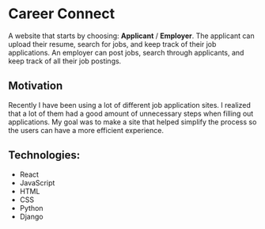 # Career Connect
A website that starts by choosing: __Applicant__ / __Employer__. The applicant can upload their resume, search for jobs, and keep track of their job applications. An employer can post jobs, search through applicants, and keep track of all their job postings.

## Motivation
Recently I have been using a lot of different job application sites. I realized that a lot of them had a good amount of unnecessary steps when filling out applications. My goal was to make a site that helped simplify the process so the users can have a more efficient experience. 

## Technologies:
- React
- JavaScript
- HTML
- CSS
- Python
- Django
